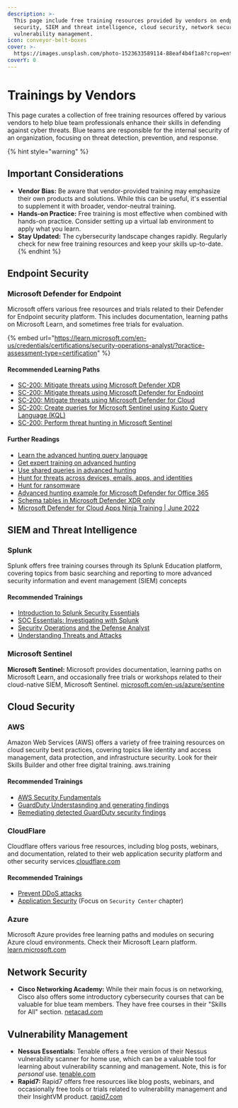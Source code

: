 ```yaml
---
description: >-
  This page include free training resources provided by vendors on endpoint
  security, SIEM and threat intelligence, cloud security, network security, and
  vulnerability management.
icon: conveyor-belt-boxes
cover: >-
  https://images.unsplash.com/photo-1523633589114-88eaf4b4f1a8?crop=entropy&cs=srgb&fm=jpg&ixid=M3wxOTcwMjR8MHwxfHNlYXJjaHw2fHxibHVlfGVufDB8fHx8MTczOTM4Mjg1MXww&ixlib=rb-4.0.3&q=85
coverY: 0
---
```


# Trainings by Vendors

This page curates a collection of free training resources offered by various vendors to help blue team professionals enhance their skills in defending against cyber threats. Blue teams are responsible for the internal security of an organization, focusing on threat detection, prevention, and response.

{% hint style="warning" %}
## **Important Considerations**

* **Vendor Bias:** Be aware that vendor-provided training may emphasize their own products and solutions. While this can be useful, it's essential to supplement it with broader, vendor-neutral training.
* **Hands-on Practice:** Free training is most effective when combined with hands-on practice. Consider setting up a virtual lab environment to apply what you learn.
* **Stay Updated:** The cybersecurity landscape changes rapidly. Regularly check for new free training resources and keep your skills up-to-date.
{% endhint %}

## **Endpoint Security**

### **Microsoft Defender for Endpoint**

Microsoft offers various free resources and trials related to their Defender for Endpoint security platform. This includes documentation, learning paths on Microsoft Learn, and sometimes free trials for evaluation.&#x20;

{% embed url="https://learn.microsoft.com/en-us/credentials/certifications/security-operations-analyst/?practice-assessment-type=certification" %}

#### Recommended Learning Paths

* [SC-200: Mitigate threats using Microsoft Defender XDR](https://learn.microsoft.com/en-us/training/paths/sc-200-mitigate-threats-using-microsoft-365-defender/)
* [SC-200: Mitigate threats using Microsoft Defender for Endpoint](https://learn.microsoft.com/en-us/training/paths/sc-200-mitigate-threats-using-microsoft-defender-for-endpoint/)
* [SC-200: Mitigate threats using Microsoft Defender for Cloud](https://learn.microsoft.com/en-us/training/paths/sc-200-mitigate-threats-using-azure-defender/)
* [SC-200: Create queries for Microsoft Sentinel using Kusto Query Language (KQL)](https://learn.microsoft.com/en-us/training/paths/sc-200-utilize-kql-for-azure-sentinel/)
* [SC-200: Perform threat hunting in Microsoft Sentinel](https://learn.microsoft.com/en-us/training/paths/sc-200-perform-threat-hunting-azure-sentinel/)

#### Further Readings

* [Learn the advanced hunting query language](https://learn.microsoft.com/en-us/defender-xdr/advanced-hunting-query-language?view=o365-worldwide)
* [Get expert training on advanced hunting](https://learn.microsoft.com/en-us/defender-xdr/advanced-hunting-expert-training?view=o365-worldwide)
* [Use shared queries in advanced hunting](https://learn.microsoft.com/en-us/defender-xdr/advanced-hunting-shared-queries?view=o365-worldwide)
* [Hunt for threats across devices, emails, apps, and identities](https://learn.microsoft.com/en-us/defender-xdr/advanced-hunting-query-emails-devices?view=o365-worldwide)
* [Hunt for ransomware](https://learn.microsoft.com/en-us/defender-xdr/advanced-hunting-find-ransomware?view=o365-worldwide)
* [Advanced hunting example for Microsoft Defender for Office 365](https://learn.microsoft.com/en-us/defender-xdr/advanced-hunting-email-threats?view=o365-worldwide)
* [Schema tables in Microsoft Defender XDR only](https://learn.microsoft.com/en-us/defender-xdr/advanced-hunting-migrate-from-mde?view=o365-worldwide#schema-tables-in-microsoft-defender-xdr-only)
* [Microsoft Defender for Cloud Apps Ninja Training | June 2022](https://techcommunity.microsoft.com/blog/microsoft-security-blog/microsoft-defender-for-cloud-apps-ninja-training--june-2022/2751518)

## **SIEM and Threat Intelligence**

### Splunk

Splunk offers free training courses through its Splunk Education platform, covering topics from basic searching and reporting to more advanced security information and event management (SIEM) concepts

#### Recommended Trainings

* [Introduction to Splunk Security Essentials](https://education.splunk.com/Saba/Web_spf/NA10P2PRD105/guest/trqledetail/cours000000000003433?_gl=1*ghovfr*_gcl_au*MjAzNTQyMjQ5NS4xNzM2NDYzMTY2*FPAU*MjAzNTQyMjQ5NS4xNzM2NDYzMTY2*_ga*MTEzMTc3MTMxMC4xNzI0MzAzOTMx*_ga_5EPM2P39FV*MTczODAxNjA0OS4zLjEuMTczODAxNjU0My4wLjAuNzE0MTYyNjc5*_fplc*WXlzeiUyRlc3OUNHYlJMT2hWU3VZSEkzOXFCQWpVUjc0WnhoSkVSJTJGZThlenZEMndCWkNQbjg4NXZxWXlMYzJoMW80ZUg4ZiUyQlE4MFg4WGpIQko1R1VZMGpLMG10b20yaGglMkJNVkFBQmQlMkZqJTJCZyUyQlRvYUM1YVRDTzNQb3pSeEl0MkElM0QlM0Q.#/guest/trqledetail/cours000000000003433)
* [SOC Essentials: Investigating with Splunk](https://education.splunk.com/Saba/Web_spf/NA10P2PRD105/common/ledetail/EDU-240123?_gl=1*1j0i03i*_gcl_au*MjAzNTQyMjQ5NS4xNzM2NDYzMTY2*FPAU*MjAzNTQyMjQ5NS4xNzM2NDYzMTY2*_ga*MTEzMTc3MTMxMC4xNzI0MzAzOTMx*_ga_5EPM2P39FV*MTczODAxNjA0OS4zLjEuMTczODAxNjM2OC4wLjAuNzE0MTYyNjc5*_fplc*WXlzeiUyRlc3OUNHYlJMT2hWU3VZSEkzOXFCQWpVUjc0WnhoSkVSJTJGZThlenZEMndCWkNQbjg4NXZxWXlMYzJoMW80ZUg4ZiUyQlE4MFg4WGpIQko1R1VZMGpLMG10b20yaGglMkJNVkFBQmQlMkZqJTJCZyUyQlRvYUM1YVRDTzNQb3pSeEl0MkElM0QlM0Q.)
* [Security Operations and the Defense Analyst](https://education.splunk.com/Saba/Web_spf/NA10P2PRD105/guestapp/ledetail/cours000000000014180?_gl=1*ghovfr*_gcl_au*MjAzNTQyMjQ5NS4xNzM2NDYzMTY2*FPAU*MjAzNTQyMjQ5NS4xNzM2NDYzMTY2*_ga*MTEzMTc3MTMxMC4xNzI0MzAzOTMx*_ga_5EPM2P39FV*MTczODAxNjA0OS4zLjEuMTczODAxNjU0My4wLjAuNzE0MTYyNjc5*_fplc*WXlzeiUyRlc3OUNHYlJMT2hWU3VZSEkzOXFCQWpVUjc0WnhoSkVSJTJGZThlenZEMndCWkNQbjg4NXZxWXlMYzJoMW80ZUg4ZiUyQlE4MFg4WGpIQko1R1VZMGpLMG10b20yaGglMkJNVkFBQmQlMkZqJTJCZyUyQlRvYUM1YVRDTzNQb3pSeEl0MkElM0QlM0Q.)
* [Understanding Threats and Attacks](https://education.splunk.com/Saba/Web_spf/NA10P2PRD105/guestapp/ledetail/cours000000000016580?_gl=1*uxwwvm*_gcl_au*MjAzNTQyMjQ5NS4xNzM2NDYzMTY2*FPAU*MjAzNTQyMjQ5NS4xNzM2NDYzMTY2*_ga*MTEzMTc3MTMxMC4xNzI0MzAzOTMx*_ga_5EPM2P39FV*MTczODAxNjA0OS4zLjEuMTczODAxNjU0My4wLjAuNzE0MTYyNjc5*_fplc*WXlzeiUyRlc3OUNHYlJMT2hWU3VZSEkzOXFCQWpVUjc0WnhoSkVSJTJGZThlenZEMndCWkNQbjg4NXZxWXlMYzJoMW80ZUg4ZiUyQlE4MFg4WGpIQko1R1VZMGpLMG10b20yaGglMkJNVkFBQmQlMkZqJTJCZyUyQlRvYUM1YVRDTzNQb3pSeEl0MkElM0QlM0Q.)

### Microsoft Sentinel

**Microsoft Sentinel:** Microsoft provides documentation, learning paths on Microsoft Learn, and occasionally free trials or workshops related to their cloud-native SIEM, Microsoft Sentinel. [microsoft.com/en-us/azure/sentine](https://www.google.com/search?q=https://www.microsoft.com/en-us/azure/sentinel)



## **Cloud Security**

### AWS

Amazon Web Services (AWS) offers a variety of free training resources on cloud security best practices, covering topics like identity and access management, data protection, and infrastructure security. Look for their Skills Builder and other free digital training. aws.training

#### Recommended Trainings

* [AWS Security Fundamentals](https://explore.skillbuilder.aws/learn/courses/48/aws-security-fundamentals-second-edition)
* [GuardDuty Understasnding and generating findings](https://docs.aws.amazon.com/guardduty/latest/ug/guardduty_findings.html)
* [Remediating detected GuardDuty security findings](https://docs.aws.amazon.com/guardduty/latest/ug/guardduty_remediate.html)

### CloudFlare

Cloudflare offers various free resources, including blog posts, webinars, and documentation, related to their web application security platform and other security services.[cloudflare.com](https://www.google.com/url?sa=E\&source=gmail\&q=https://www.cloudflare.com/)

#### Recommended Trainings

* [Prevent DDoS attacks](https://developers.cloudflare.com/learning-paths/prevent-ddos-attacks/)
* [Application Security](https://developers.cloudflare.com/learning-paths/application-security/) (Focus on `Security Center` chapter)

### Azure

Microsoft Azure provides free learning paths and modules on securing Azure cloud environments. Check their Microsoft Learn platform. [learn.microsoft.com](https://learn.microsoft.com/)



## **Network Security**

* **Cisco Networking Academy:** While their main focus is on networking, Cisco also offers some introductory cybersecurity courses that can be valuable for blue team members. They have free courses in their "Skills for All" section. [netacad.com](https://www.netacad.com/)

## **Vulnerability Management**

* **Nessus Essentials:** Tenable offers a free version of their Nessus vulnerability scanner for home use, which can be a valuable tool for learning about vulnerability scanning and management. Note, this is for _personal_ use. [tenable.com](https://www.tenable.com/)
* **Rapid7:** Rapid7 offers free resources like blog posts, webinars, and occasionally free tools or trials related to vulnerability management and their InsightVM product. [rapid7.com](https://www.rapid7.com/)



